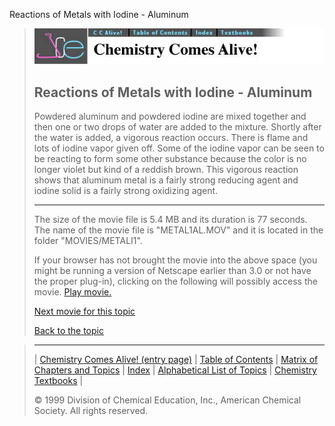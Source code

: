 





 Reactions of Metals with Iodine - Aluminum
 



> ![Chemistry Comes Alive!](ccahead.gif)
> 
> 
> 
> 
> 
> 
> 
> 
> 
> ## Reactions of Metals with Iodine - Aluminum
> 
> 
> 
> 
> 
> 
> 
> 
>   
> 
> 
> 
> 
> 
>  Powdered aluminum and powdered iodine are mixed together and then one or two drops of water are added to the mixture. Shortly after the water is added, a vigorous reaction occurs. There is flame and lots of iodine vapor given off. Some of the iodine vapor can be seen to be reacting to form some other substance because the color is no longer violet but kind of a reddish brown. This vigorous reaction shows that aluminum metal is a fairly strong reducing agent and iodine solid is a fairly strong oxidizing agent.
>  
> 
> 
> 
> 
> 
> 
> 
> ---
> 
> 
>  The size of the movie file is 5.4 MB and its duration is 77 seconds. 
The name of the movie file is "METAL1AL.MOV" 
and it is located in the folder "MOVIES/METALI1".
>  
> 
> 
> 
>  If your browser has not brought the movie into the above space
(you might be running a version of Netscape earlier than 3.0 or
not have the proper plug-in), clicking on the following will
possibly access the movie.
>  [Play movie.](../../MOVIES/METALI1/METAL1AL.MOV) 
> 
> 
> 
> 
> [Next movie for this topic](../../MVHTM/METALI1/METAL1FE.HTM) 
> 
> 
> 
> 
> 
> 
> 
> [Back to the topic](../../MAIN/METALI1/PAGE1.HTM)



> ---
> 
> 
>  |
>  [Chemistry Comes Alive! (entry page)](../../INDEX.HTM) 
>  |
>  [Table of Contents](../../CONTENTS.HTM) 
>  |
>  [Matrix of Chapters and Topics](../../MATRIX.HTM) 
>  |
>  [Index](../../WORDS.HTM) 
>  |
>  [Alphabetical List of Topics](../../ALPHATOP.HTM) 
>  |
>  [Chemistry Textbooks](../../BOOKS.HTM) 
>  |
>  
>  © 1999 Division of Chemical Education, Inc.,
American Chemical Society. All rights reserved.





